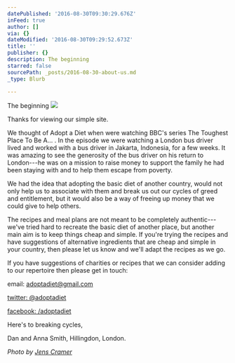 ```yaml
---
datePublished: '2016-08-30T09:30:29.676Z'
inFeed: true
author: []
via: {}
dateModified: '2016-08-30T09:29:52.673Z'
title: ''
publisher: {}
description: The beginning
starred: false
sourcePath: _posts/2016-08-30-about-us.md
_type: Blurb

---
```

The beginning
![](https://the-grid-user-content.s3-us-west-2.amazonaws.com/ddb3e7eb-72ea-4749-9b87-4afab069e219.jpg)

Thanks for viewing our simple site.

We thought of Adopt a Diet when were watching BBC's series The Toughest Place To Be A... . In the episode we were watching a London bus driver lived and worked with a bus driver in Jakarta, Indonesia, for a few weeks. It was amazing to see the generosity of the bus driver on his return to London---he was on a mission to raise money to support the family he had been staying with and to help them escape from poverty.

We had the idea that adopting the basic diet of another country, would not only help us to associate with them and break us out our cycles of greed and entitlement, but it would also be a way of freeing up money that we could give to help others.

The recipes and meal plans are not meant to be completely authentic---we've tried hard to recreate the basic diet of another place, but another main aim is to keep things cheap and simple. If you're trying the recipes and have suggestions of alternative ingredients that are cheap and simple in your country, then please let us know and we'll adapt the recipes as we go.

If you have suggestions of charities or recipes that we can consider adding to our repertoire then please get in touch:

email: adoptadiet@gmail.com

[twitter: @adoptadiet][0]

[facebook: /adoptadiet][1]

Here's to breaking cycles,

Dan and Anna Smith, Hillingdon, London.

_Photo by [Jens Cramer][2]_

[0]: http://twitter.com/adoptadiet
[1]: http://t.umblr.com/redirect?z=https%3A%2F%2Fwww.facebook.com%2FAdoptADiet&t=ODE4OGE2YjM2ZGUyZDlmOWUyNmNlZTYxY2ZhNjdiMmMzZDgwNmQxMyxjaVdHdjJzbw%3D%3D
[2]: http://t.umblr.com/redirect?z=https%3A%2F%2Fwww.flickr.com%2Fphotos%2Fj_m_c%2F2845448840%2Fin%2Fphotolist-5krENL-uLggo2-79K8r5-q7uopw-759Le-7i5kHJ-7FnLcW-3Vwwgz-bpsCW-8utRe9-NqwR-4tEFnp-4THymw-caRGUA-eQvHJg-9j4otq-cpA7xE-asezMt-jXSEG-wpo3Lx-8kFTQu-4sYaLU-kF4cb-7Qw7YW-4XmV3y-BZVm-8vHVoB-fxqert-9QRrJd-67SBJX-9WvbNQ-7eqkfF-8eNbmN-39QJAu-dHzojH-4Sm5qh-7WS1QN-f8Q5JF-hXJaht-frh6T1-6nK7uz-7vxRFs-nMbqAc-egTfWM-onUUHZ-b53MWv-9wri7C-dphJa1-LSB4-nZiWDe&t=ZDE1N2FhODg1YWI2MTQzYjE3NGU5ZDAzYzk0NzA2NjkwN2Y1NmMzNSxjaVdHdjJzbw%3D%3D